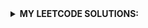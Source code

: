 <details><!--page starts-->
<summary><strong>MY LEETCODE SOLUTIONS:</strong></summary>
<br>

<!--modules-->
<!--module 3 starts-->
<details>
<summary> <strong>3. Longest Substring Without Repeating Characters</strong> </summary>

Given a string s, find the length of the longest 
substring
 without repeating characters.

```typescript
Example 1:
Input: s = "abcabcbb"
Output: 3
Explanation: The answer is "abc", with the length of 3.
--
Example 2:
Input: s = "bbbbb"
Output: 1
Explanation: The answer is "b", with the length of 1.
--
Example 3:
Input: s = "pwwkew"
Output: 3
Explanation: The answer is "wke", with the length of 3.
Notice that the answer must be a substring, "pwke" is a subsequence and not a substring.

```
<!--module 3 code-->
<details>
<summary><strong>See solution</strong></summary>

```typescript
function lengthOfLongestSubstring(s: string): number {
  const substring = s.split("");
  let longesSubstring = 0;

  for (let i = 0; i < substring.length; i++) {
    let looking_man = new Set(); //instance of a Set object
    let currentStringLength = 0;

    for (let j = i; j < substring.length; j++) {
      if (!looking_man.has(substring[j])) {
        looking_man.add(substring[j]);
        currentStringLength++; //abc abcda  //3
        if(currentStringLength > longesSubstring)
        longesSubstring = currentStringLength;
      } else {
        break;
      }
    }
  }
  return longesSubstring;
}
```

</details><!--module 3 code ends-->
</details><!--module 3 ends-->


<details>
<summary> <strong>4. Median of Two Sorted Arrays</strong> </summary>

Given two sorted arrays nums1 and nums2 of size m and n respectively, return the median of the two sorted arrays.

The overall run time complexity should be O(log (m+n)).

```typescript
Example 1:
Input: nums1 = [1,3], nums2 = [2]
Output: 2.00000
Explanation: merged array = [1,2,3] and median is 2.
--
Example 2:
Input: nums1 = [1,2], nums2 = [3,4]
Output: 2.50000
Explanation: merged array = [1,2,3,4] and median is (2 + 3) / 2 = 2.5.
--
Constraints:

nums1.length == m
nums2.length == n
0 <= m <= 1000
0 <= n <= 1000
1 <= m + n <= 2000
-106 <= nums1[i], nums2[i] <= 106
```
<details>
<summary><strong>See solution</strong></summary>
```typescript
function findMedianSortedArrays(nums1:number[], nums2:number[]):number {
  const totalLength:number = nums1.length + nums2.length;
  const isEven:boolean = totalLength % 2 === 0;
  const medianIndex:number = Math.floor(totalLength / 2);

  let pointer1:number = 0;
  let pointer2:number = 0;
  let counter:number = 0;
  let current:number, prev:number;

  while (counter <= medianIndex) {
    prev = current;
    if (nums1[pointer1] === undefined || nums1[pointer1] > nums2[pointer2]) {
      current = nums2[pointer2];
      pointer2++;
    } else {
      current = nums1[pointer1];
      pointer1++;
    }
    counter++;
  }

  return isEven ? (prev + current) / 2 : current;
}

```
</details>

</details>


<details>
<summary><strong>5. Longest Palindromic Substring</strong> </summary>
30-31.03.2023:
Given a string s, return the longest palindromic substring in s.

A substring is a contiguous non-empty sequence of characters within a string.
```typescript

Example 1:
Input: s = "babad"
Output: "bab"
Explanation: "aba" is also a valid answer.


Example 2:
Input: s = "cbbd"
Output: "bb"

```

```typescript
EConstraints:

 1 <= s.length <= 1000
 s consist of only digits and English letters.

```
<details>
<summary><strong>See solution</strong></summary>
```typescript
function longestPalindrome(s:string):string {

if(s.length<2){ 
    return s;
}

let start:number=0;
let end:number=0;

for(let i=0;i<s.length;i++){
let len1:number = expandFromCenter(s,i,i);//for odd length
let len2:number = expandFromCenter(s,i,i+1);//for even length
let len:number = Math.max(len1,len2);

if(len > end - start){ //checking the length of a new palindrome. if thats longer than previous, rewrite end and start indexes
    start = Math.ceil(i - (len-1)/2); //start index
    end = Math.floor(i + (len/2)); //end index
}

}

function expandFromCenter(s:string,L:number,R:number){//return the length
    while( L>=0 && R < s.length && s[R] === s[L]){
    L--;//expanding outwards left
    R++;//expanding outwards right
}
    return R-L-1;
}
    
return s.substring(start,end+1);//output [start,end]
}
```
</details>

</details>



<details>
<summary><strong>Problem #####</strong> </summary>
data
<details>
<summary><strong>See solution</strong></summary>
code description
</details>

</details>





<details>
<summary><strong>Problem #####</strong> </summary>
data
<details>
<summary><strong>See solution</strong></summary>
code description
</details>

</details>









<details>
<summary><strong>Problem #####</strong> </summary>
data
<details>
<summary><strong>See solution</strong></summary>
code description
</details>

</details>




</details><!--page ends-->
 
 




31.03-01.04.2023:
##### 7.Reverse Integer
Given a signed 32-bit integer x, return x with its digits reversed. If reversing x causes the value to go outside the signed 32-bit integer range [-231, 231 - 1], then return 0.
###### Assume the environment does not allow you to store 64-bit integers (signed or unsigned).
```example
Example 1:
Input: x = 123
Output: 321

Example 2:
Input: x = -123
Output: -321

Example 3:
Input: x = 120
Output: 21
 

Constraints:
-231 <= x <= 231 - 1

```
```typescript
function reverse(x:number):number {
    let reversed:number = 0;
    const sign:number = x < 0 ? -1 : 1;
    x = Math.abs(x);
    while (x > 0) {                             //x=123; digit=0; x=12; digit=3; x=1; digit=32;
        const digit:number = x % 10;//123             //digit = 3; digit = 2; digit = 1%10 = 1;
        reversed = (reversed * 10) + digit;   //(0) + 3; (3*10) + 2 = 32; (32*10) + 1 = 321
        x = Math.floor(x / 10);              //123/10 = 12.3 => 12; 12/10 = 1.2 = 1; 1/10 = 0(floor) end
    }
    reversed *= sign;
    // reversed < -2147483648 ||  reversed > 2147483647
    if (reversed < Math.pow(-2, 31) || reversed > (Math.pow(2, 31) - 1)) { 
        return 0;
    }
    return reversed;

}
```
01.04.2023:
##### 8. String to Integer (atoi)
Implement the myAtoi(string s) function, which converts a string to a 32-bit signed integer (similar to C/C++'s atoi function).

The algorithm for myAtoi(string s) is as follows:

Read in and ignore any leading whitespace.
Check if the next character (if not already at the end of the string) is '-' or '+'. Read this character in if it is either. This determines if the final result is negative or positive respectively. Assume the result is positive if neither is present.
Read in next the characters until the next non-digit character or the end of the input is reached. The rest of the string is ignored.
Convert these digits into an integer (i.e. "123" -> 123, "0032" -> 32). If no digits were read, then the integer is 0. Change the sign as necessary (from step 2).
If the integer is out of the 32-bit signed integer range [-231, 231 - 1], then clamp the integer so that it remains in the range. Specifically, integers less than -231 should be clamped to -231, and integers greater than 231 - 1 should be clamped to 231 - 1.
Return the integer as the final result.

###### Note:
<ul>
 <li>Only the space character ' ' is considered a whitespace character.</li>
 <li>Do not ignore any characters other than the leading whitespace or the rest of the string after the digits.</li>
</ul>



```example

Example 1:
Input: s = "42"
Output: 42
Explanation: The underlined characters are what is read in, the caret is the current reader position.
Step 1: "42" (no characters read because there is no leading whitespace)
         ^
Step 2: "42" (no characters read because there is neither a '-' nor '+')
         ^
Step 3: "42" ("42" is read in)
           ^
The parsed integer is 42.
Since 42 is in the range [-231, 231 - 1], the final result is 42.

Example 2:
Input: s = "   -42"
Output: -42
Explanation:
Step 1: "   -42" (leading whitespace is read and ignored)
            ^
Step 2: "   -42" ('-' is read, so the result should be negative)
             ^
Step 3: "   -42" ("42" is read in)
               ^
The parsed integer is -42.
Since -42 is in the range [-231, 231 - 1], the final result is -42.

Example 3:
Input: s = "4193 with words"
Output: 4193
Explanation:
Step 1: "4193 with words" (no characters read because there is no leading whitespace)
         ^
Step 2: "4193 with words" (no characters read because there is neither a '-' nor '+')
         ^
Step 3: "4193 with words" ("4193" is read in; reading stops because the next character is a non-digit)
             ^
The parsed integer is 4193.
Since 4193 is in the range [-231, 231 - 1], the final result is 4193.
```
```typescript

```








<!-- ##### learning compilation ts in vs code
![image](https://user-images.githubusercontent.com/122405130/227340833-ab31e6fc-ff18-400d-a2f6-5aaf1cbab502.png)
![image](https://user-images.githubusercontent.com/122405130/227340870-af539c7f-2488-496a-9226-942bbe89f1d1.png)
-->
